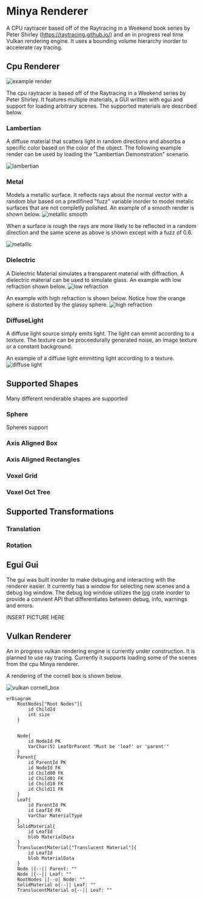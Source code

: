 # Minya Renderer

A CPU raytracer based off of the Raytracing in a Weekend book series by Peter Shirley (https://raytracing.github.io/)
and an in progress real time Vulkan rendering engine. It uses a bounding volume hierarchy inorder to accelerate ray
tracing.

## Cpu Renderer

![example render](examples/cornell_smoke.png)

The cpu raytracer is based off of the Raytracing in a Weekend series by Peter Shirley. It features multiple materials, a
GUI written with egui and support for loading arbitrary scenes. The supported materials are described below.

### Lambertian

A diffuse material that scatters light in random directions and absorbs a specific color based on the color of the
object. The following example render can be used by loading the "Lambertian Demonstration" scenario.

![lambertian](examples/lambertian.png)

### Metal

Models a metallic surface. It reflects rays about the normal vector with a random blur based on a predifined "fuzz"
variable inorder to model metalic surfaces that are not completly polished.
An example of a smooth render is shown below.
![metallic smooth](examples/metallic_smooth.png)

When a surface is rough the rays are more likely to be reflected in a random direction and the same scene as above
is shown except with a fuzz of 0.6.

![metallic](examples/metallic_rough.png)

### Dielectric

A Dielectric Material simulates a transparent material with diffraction. A dielectric material can be used to simulate
glass. An example with low refraction shown below.
![low refraction](examples/refraction_low.png)

An example with high refraction is shown below. Notice how the orange sphere is distorted by the glassy sphere.
![high refraction](examples/refraction_high.png)

### DiffuseLight

A diffuse light source simply emits light. The light can emmit according to a texture. The texture can be proceedurally
generated noise, an image texture or a constant background.

An example of a diffuse light emmitting light according to a texture.
![diffuse light](examples/light_texture.png)

## Supported Shapes

Many different renderable shapes are supported

### Sphere

Spheres support

### Axis Aligned Box

### Axis Aligned Rectangles

### Voxel Grid

### Voxel Oct Tree

## Supported Transformations

### Translation

### Rotation

## Egui Gui

The gui was built inorder to make debuging and interacting with the renderer easier. It currently has a window for
selecting new scenes and a debug log window. The debug log window utilizes the [log](https://crates.io/crates/log) crate
inorder to provide a convient API that differentiates between debug, info, warnings and errors.

INSERT PICTURE HERE

## Vulkan Renderer

An in progress vulkan rendering engine is currently under construction. It is planned to use ray tracing. Currently it
supports loading some of the scenes from the cpu Minya renderer.

A rendering of the cornell box is shown below.

![vulkan cornell_box](examples/vulkan%20scene.png)

```mermaid
erDiagram
    RootNodes["Root Nodes"]{
        id ChildId
        int size
    }

    
    Node{
        id NodeId PK
        VarChar(5) LeafOrParent "Must be 'leaf' or 'parent'"
    }
    Parent{
        id ParentId PK
        id NodeId FK
        id Child00 FK
        id Child01 FK
        id Child10 FK
        id Child11 FK
    }
    Leaf{
        id ParentId PK
        id LeafId FK
        VarChar MaterialType
    }
    SolidMaterial{
        id LeafId
        blob MaterialData
    }
    TranslucentMaterial["Translucent Material"]{
        id LeafId
        blob MaterialData
    }
    Node |{--|| Parent: ""
    Node |{--|| Leaf: ""
    RootNodes ||--o| Node: ""
    SolidMaterial o{--|| Leaf: ""
    TranslucentMaterial o{--|| Leaf: ""
```
